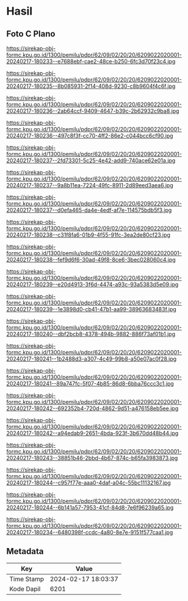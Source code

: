 # Hasil

## Foto C Plano

https://sirekap-obj-formc.kpu.go.id/1300/pemilu/pdpr/62/09/02/20/20/6209022020001-20240217-180233--e7688ebf-cae2-48ce-b250-6fc3d70f23c4.jpg

https://sirekap-obj-formc.kpu.go.id/1300/pemilu/pdpr/62/09/02/20/20/6209022020001-20240217-180235--8b085931-2f14-408d-9230-c8b9604f4c6f.jpg

https://sirekap-obj-formc.kpu.go.id/1300/pemilu/pdpr/62/09/02/20/20/6209022020001-20240217-180236--2ab64ccf-9409-4647-b39c-2b62932c9ba8.jpg

https://sirekap-obj-formc.kpu.go.id/1300/pemilu/pdpr/62/09/02/20/20/6209022020001-20240217-180236--497c8f3f-cc70-4ff2-86e2-c044bcc6cf90.jpg

https://sirekap-obj-formc.kpu.go.id/1300/pemilu/pdpr/62/09/02/20/20/6209022020001-20240217-180237--2fd73301-5c25-4e42-add9-740ace62e01a.jpg

https://sirekap-obj-formc.kpu.go.id/1300/pemilu/pdpr/62/09/02/20/20/6209022020001-20240217-180237--9a8b11ea-7224-49fc-8911-2d89eed3aea6.jpg

https://sirekap-obj-formc.kpu.go.id/1300/pemilu/pdpr/62/09/02/20/20/6209022020001-20240217-180237--d0efa465-da4e-4edf-af7e-114575bdb5f3.jpg

https://sirekap-obj-formc.kpu.go.id/1300/pemilu/pdpr/62/09/02/20/20/6209022020001-20240217-180238--c31f8fa6-01b9-4f55-91fc-3ea2de80cf23.jpg

https://sirekap-obj-formc.kpu.go.id/1300/pemilu/pdpr/62/09/02/20/20/6209022020001-20240217-180238--fef9d6f6-30ad-49f8-8ce6-3bec028060c4.jpg

https://sirekap-obj-formc.kpu.go.id/1300/pemilu/pdpr/62/09/02/20/20/6209022020001-20240217-180239--e20d4913-3f6d-4474-a93c-93a5383d5e09.jpg

https://sirekap-obj-formc.kpu.go.id/1300/pemilu/pdpr/62/09/02/20/20/6209022020001-20240217-180239--1e3898d0-cb41-47b1-aa99-38963683483f.jpg

https://sirekap-obj-formc.kpu.go.id/1300/pemilu/pdpr/62/09/02/20/20/6209022020001-20240217-180240--dbf2bcb8-4378-494b-9882-886f73af01b1.jpg

https://sirekap-obj-formc.kpu.go.id/1300/pemilu/pdpr/62/09/02/20/20/6209022020001-20240217-180241--1b2488d3-a307-4c49-99b8-a50e07ac0f28.jpg

https://sirekap-obj-formc.kpu.go.id/1300/pemilu/pdpr/62/09/02/20/20/6209022020001-20240217-180241--89a747fc-5f07-4b85-86d8-6bba76ccc3c1.jpg

https://sirekap-obj-formc.kpu.go.id/1300/pemilu/pdpr/62/09/02/20/20/6209022020001-20240217-180242--692352b4-720d-4862-9d51-a476158eb5ee.jpg

https://sirekap-obj-formc.kpu.go.id/1300/pemilu/pdpr/62/09/02/20/20/6209022020001-20240217-180242--a94edab9-2651-4bda-923f-3b670dd48b44.jpg

https://sirekap-obj-formc.kpu.go.id/1300/pemilu/pdpr/62/09/02/20/20/6209022020001-20240217-180243--38851b46-2bbd-4b67-874c-b65fa3983873.jpg

https://sirekap-obj-formc.kpu.go.id/1300/pemilu/pdpr/62/09/02/20/20/6209022020001-20240217-180244--c957f77e-aaa0-4daf-a04c-55bc11132167.jpg

https://sirekap-obj-formc.kpu.go.id/1300/pemilu/pdpr/62/09/02/20/20/6209022020001-20240217-180244--6b141a57-7953-41cf-84d8-7e6f96239a65.jpg

https://sirekap-obj-formc.kpu.go.id/1300/pemilu/pdpr/62/09/02/20/20/6209022020001-20240217-180234--6480398f-ccdc-4a80-8e7e-9151f577caa1.jpg


## Metadata

| Key        | Value               |
| ---------- | ------------------- |
| Time Stamp | 2024-02-17 18:03:37 |
| Kode Dapil | 6201                |



